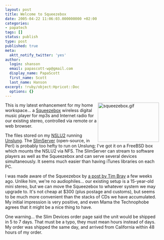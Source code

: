 ```yaml
---
layout: post
title: Welcome to Squeezebox
date: 2005-04-22 11:06:03.000000000 +02:00
categories:
- papatech
tags: []
status: publish
type: post
published: true
meta:
  aktt_notify_twitter: 'yes'
author:
  login: shanson
  email: papascott-wp@gmail.com
  display_name: PapaScott
  first_name: Scott
  last_name: Hanson
excerpt: !ruby/object:Hpricot::Doc
  options: {}
---
```

<p><img src="https://www.papascott.de/wordpress/wp-content/uploads/2005/04/squeezebox.gif" border="0" height="129" width="200" alt="squeezebox.gif" align="right" />This is my latest enhancement for my home workspace... a <a href="http://slimdevices.com/">Squeezebox</a> wireless digital music player for mp3s and Internet radio for our existing stereo, controlled via remote or a web browser.</p>
<p>The files stored on my <a href="https://www.papascott.de/archives/2005/01/18/linux-mini/">NSLU2</a> running <a href="http://www.nslu2-linux.org/wiki/Unslung/HomePage">Unslung</a>. The <a href="http://www.slimdevices.com/su_downloads.html">SlimServer</a> (open-source, in Perl) is probably too hefty to run on Unslung; I've got it on a FreeBSD box which mounts the NSLU2 via NFS. The SlimServer can stream to software players as well as the Squeezebox and can serve several devices simultaneously. It seems much easier than having iTunes libraries on each PC. </p>
<p>I was made aware of the Squeezebox by <a href="http://www.tbray.org/ongoing/When/200x/2005/03/12/USB-DAC">a post by Tim Bray</a> a few weeks ago. Unlike him, we're no audiophiles... our existing setup is a 15-year-old mini stereo, but we can move the Squeezebox to whatever system we may upgrade to. It's not cheap at $300 (plus postage and customs), but seems to be much more convenient than the stacks of CDs we have accumulated. My initial impression is very positive, and even Mama the Technophobe agrees that it might be a nice thing to have.</p>
<p>One warning... the Slim Devices order page said the unit would be shipped in 5 to 7 days. That must be a typo, they must mean hours instead of days. My order was shipped the same day, and arrived from California within 48 hours of my order.</p>
